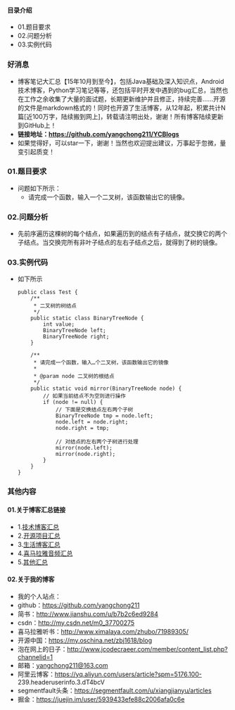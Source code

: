 #### 目录介绍
- 01.题目要求
- 02.问题分析
- 03.实例代码



### 好消息
- 博客笔记大汇总【15年10月到至今】，包括Java基础及深入知识点，Android技术博客，Python学习笔记等等，还包括平时开发中遇到的bug汇总，当然也在工作之余收集了大量的面试题，长期更新维护并且修正，持续完善……开源的文件是markdown格式的！同时也开源了生活博客，从12年起，积累共计N篇[近100万字，陆续搬到网上]，转载请注明出处，谢谢！所有博客陆续更新到GitHub上！
- **链接地址：https://github.com/yangchong211/YCBlogs**
- 如果觉得好，可以star一下，谢谢！当然也欢迎提出建议，万事起于忽微，量变引起质变！






### 01.题目要求
- 问题如下所示：
    - 请完成一个函数，输入一个二叉树，该函数输出它的镜像。




### 02.问题分析
- 先前序遍历这棵树的每个结点，如果遍历到的结点有子结点，就交换它的两个子结点。当交换完所有非叶子结点的左右子结点之后，就得到了树的镜像。




### 03.实例代码
- 如下所示
    ```
    public class Test {
        /**
         * 二叉树的树结点
         */
        public static class BinaryTreeNode {
            int value;
            BinaryTreeNode left;
            BinaryTreeNode right;
        }
    
        /**
         * 请完成一个函数，输入…个二叉树，该函数输出它的镜像
         *
         * @param node 二叉树的根结点
         */
        public static void mirror(BinaryTreeNode node) {
            // 如果当前结点不为空则进行操作
            if (node != null) {
                // 下面是交换结点左右两个子树
                BinaryTreeNode tmp = node.left;
                node.left = node.right;
                node.right = tmp;
    
                // 对结点的左右两个子树进行处理
                mirror(node.left);
                mirror(node.right);
            }
        }
    }
    ```






### 其他内容
#### 01.关于博客汇总链接
- 1.[技术博客汇总](https://www.jianshu.com/p/614cb839182c)
- 2.[开源项目汇总](https://blog.csdn.net/m0_37700275/article/details/80863574)
- 3.[生活博客汇总](https://blog.csdn.net/m0_37700275/article/details/79832978)
- 4.[喜马拉雅音频汇总](https://www.jianshu.com/p/f665de16d1eb)
- 5.[其他汇总](https://www.jianshu.com/p/53017c3fc75d)



#### 02.关于我的博客
- 我的个人站点：
- github：https://github.com/yangchong211
- 简书：http://www.jianshu.com/u/b7b2c6ed9284
- csdn：http://my.csdn.net/m0_37700275
- 喜马拉雅听书：http://www.ximalaya.com/zhubo/71989305/
- 开源中国：https://my.oschina.net/zbj1618/blog
- 泡在网上的日子：http://www.jcodecraeer.com/member/content_list.php?channelid=1
- 邮箱：yangchong211@163.com
- 阿里云博客：https://yq.aliyun.com/users/article?spm=5176.100- 239.headeruserinfo.3.dT4bcV
- segmentfault头条：https://segmentfault.com/u/xiangjianyu/articles
- 掘金：https://juejin.im/user/5939433efe88c2006afa0c6e










